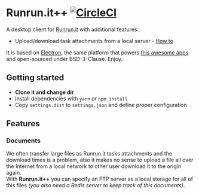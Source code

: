 # Runrun.it++ [![CircleCI](https://circleci.com/gh/multisolution/runrun.it-plus.svg?style=svg)](https://circleci.com/gh/multisolution/runrun.it-plus)

A desktop client for [Runrun.it](http://runrun.it/) with additional features:

* Upload/download task attachments from a local server - [How to](#documents)

It is based on [Electron](https://electron.atom.io/), the same platform that powers [this awesome apps](https://electron.atom.io/apps/) and open-sourced under BSD-3-Clause. Enjoy.

## Getting started

* **Clone it and change dir**
* Install dependencies with `yarn` or `npm install`
* Copy `settings.dist` to `settings.json` and define proper configuration

## Features

### Documents

We often transfer large files as Runrun.it tasks attachments and the download times is a problem, also it makes no sense to upload a file all over the Internet from a local network to other user download it to the origin again.<br>
With **Runrun.it++** you can specify an FTP server as a local storage for all of this files *(you also need a Redis server to keep track of this documents)*.
